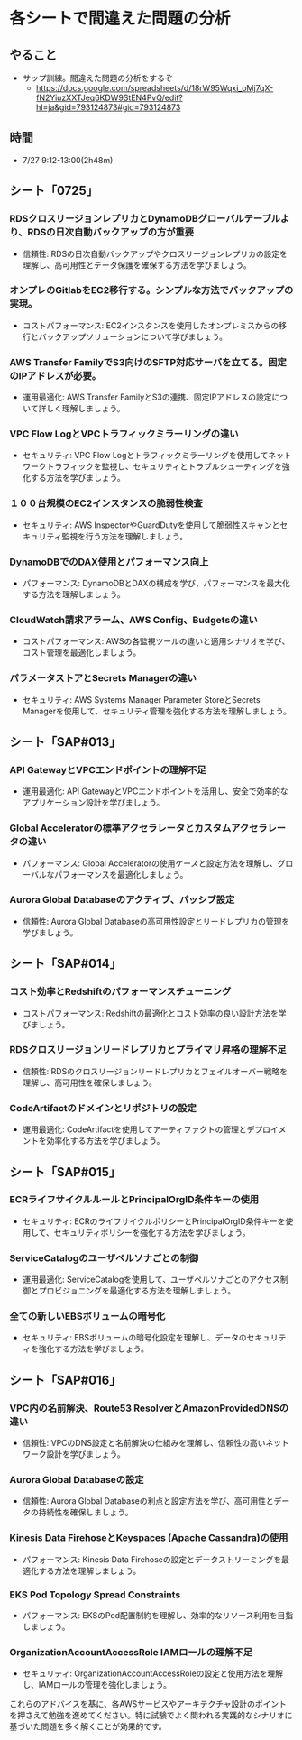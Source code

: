 # 各シートで間違えた問題の分析

## やること

- サップ訓練。間違えた問題の分析をするぞ
  - https://docs.google.com/spreadsheets/d/18rW95Wqxi_oMj7qX-fN2YiuzXXTJeq6KDW9StEN4PvQ/edit?hl=ja&gid=793124873#gid=793124873

## 時間

- 7/27 9:12-13:00(2h48m)

## シート「0725」

### RDSクロスリージョンレプリカとDynamoDBグローバルテーブルより、RDSの日次自動バックアップの方が重要
- 信頼性: RDSの日次自動バックアップやクロスリージョンレプリカの設定を理解し、高可用性とデータ保護を確保する方法を学びましょう。

### オンプレのGitlabをEC2移行する。シンプルな方法でバックアップの実現。
- コストパフォーマンス: EC2インスタンスを使用したオンプレミスからの移行とバックアップソリューションについて学びましょう。

### AWS Transfer FamilyでS3向けのSFTP対応サーバを立てる。固定のIPアドレスが必要。
- 運用最適化: AWS Transfer FamilyとS3の連携、固定IPアドレスの設定について詳しく理解しましょう。

### VPC Flow LogとVPCトラフィックミラーリングの違い
- セキュリティ: VPC Flow Logとトラフィックミラーリングを使用してネットワークトラフィックを監視し、セキュリティとトラブルシューティングを強化する方法を学びましょう。

### １００台規模のEC2インスタンスの脆弱性検査
- セキュリティ: AWS InspectorやGuardDutyを使用して脆弱性スキャンとセキュリティ監視を行う方法を理解しましょう。

### DynamoDBでのDAX使用とパフォーマンス向上
- パフォーマンス: DynamoDBとDAXの構成を学び、パフォーマンスを最大化する方法を理解しましょう。

### CloudWatch請求アラーム、AWS Config、Budgetsの違い
- コストパフォーマンス: AWSの各監視ツールの違いと適用シナリオを学び、コスト管理を最適化しましょう。

### パラメータストアとSecrets Managerの違い
- セキュリティ: AWS Systems Manager Parameter StoreとSecrets Managerを使用して、セキュリティ管理を強化する方法を理解しましょう。

## シート「SAP#013」

### API GatewayとVPCエンドポイントの理解不足
- 運用最適化: API GatewayとVPCエンドポイントを活用し、安全で効率的なアプリケーション設計を学びましょう。

### Global Acceleratorの標準アクセラレータとカスタムアクセラレータの違い
- パフォーマンス: Global Acceleratorの使用ケースと設定方法を理解し、グローバルなパフォーマンスを最適化しましょう。

### Aurora Global Databaseのアクティブ、パッシブ設定
- 信頼性: Aurora Global Databaseの高可用性設定とリードレプリカの管理を学びましょう。

## シート「SAP#014」

### コスト効率とRedshiftのパフォーマンスチューニング
- コストパフォーマンス: Redshiftの最適化とコスト効率の良い設計方法を学びましょう。

### RDSクロスリージョンリードレプリカとプライマリ昇格の理解不足
- 信頼性: RDSのクロスリージョンリードレプリカとフェイルオーバー戦略を理解し、高可用性を確保しましょう。

### CodeArtifactのドメインとリポジトリの設定
- 運用最適化: CodeArtifactを使用してアーティファクトの管理とデプロイメントを効率化する方法を学びましょう。

## シート「SAP#015」

### ECRライフサイクルルールとPrincipalOrgID条件キーの使用
- セキュリティ: ECRのライフサイクルポリシーとPrincipalOrgID条件キーを使用して、セキュリティポリシーを強化する方法を学びましょう。

### ServiceCatalogのユーザペルソナごとの制御
- 運用最適化: ServiceCatalogを使用して、ユーザペルソナごとのアクセス制御とプロビジョニングを最適化する方法を理解しましょう。

### 全ての新しいEBSボリュームの暗号化
- セキュリティ: EBSボリュームの暗号化設定を理解し、データのセキュリティを強化する方法を学びましょう。

## シート「SAP#016」

### VPC内の名前解決、Route53 ResolverとAmazonProvidedDNSの違い
- 信頼性: VPCのDNS設定と名前解決の仕組みを理解し、信頼性の高いネットワーク設計を学びましょう。

### Aurora Global Databaseの設定
- 信頼性: Aurora Global Databaseの利点と設定方法を学び、高可用性とデータの持続性を確保しましょう。

### Kinesis Data FirehoseとKeyspaces (Apache Cassandra)の使用
- パフォーマンス: Kinesis Data Firehoseの設定とデータストリーミングを最適化する方法を理解しましょう。

### EKS Pod Topology Spread Constraints
- パフォーマンス: EKSのPod配置制約を理解し、効率的なリソース利用を目指しましょう。

### OrganizationAccountAccessRole IAMロールの理解不足
- セキュリティ: OrganizationAccountAccessRoleの設定と使用方法を理解し、IAMロールの管理を強化しましょう。

これらのアドバイスを基に、各AWSサービスやアーキテクチャ設計のポイントを押さえて勉強を進めてください。特に試験でよく問われる実践的なシナリオに基づいた問題を多く解くことが効果的です。
